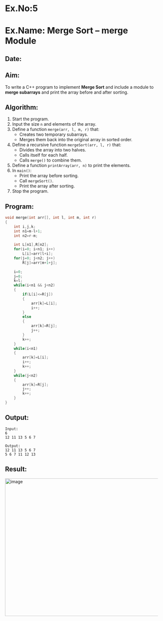 # Ex.No:5  
# Ex.Name: Merge Sort – merge Module  

## Date:  

## Aim:  
To write a C++ program to implement **Merge Sort** and include a module to **merge subarrays** and print the array before and after sorting.  

## Algorithm:  
1. Start the program.  
2. Input the size `n` and elements of the array.  
3. Define a function `merge(arr, l, m, r)` that:  
   - Creates two temporary subarrays.  
   - Merges them back into the original array in sorted order.  
4. Define a recursive function `mergeSort(arr, l, r)` that:  
   - Divides the array into two halves.  
   - Calls itself for each half.  
   - Calls `merge()` to combine them.  
5. Define a function `printArray(arr, n)` to print the elements.  
6. In `main()`:  
   - Print the array before sorting.  
   - Call `mergeSort()`.  
   - Print the array after sorting.  
7. Stop the program.  

## Program:
```cpp
void merge(int arr[], int l, int m, int r)
{
    int i,j,k;
    int n1=m-l+1;
    int n2=r-m;
    
    int L[n1],R[n2];
    for(i=0; i<n1; i++)
        L[i]=arr[l+i];
    for(j=0; j<n2; j++)
        R[j]=arr[m+1+j];
    
    i=0;
    j=0;
    k=l;
    while(i<n1 && j<n2)
    {
        if(L[i]<=R[j])
        {
            arr[k]=L[i];
            i++;
        }
        else
        {
            arr[k]=R[j];
            j++;
        }
        k++;
    }
    while(i<n1)
    {
        arr[k]=L[i];
        i++;
        k++;
    }
    while(j<n2)
    {
        arr[k]=R[j];
        j++;
        k++;
    }
}
```
## Output:
```
Input:
6
12 11 13 5 6 7

Output:
12 11 13 5 6 7
5 6 7 11 12 13
```
## Result:
<img width="873" height="454" alt="image" src="https://github.com/user-attachments/assets/70fd1c12-b20b-46e3-8e73-b433f30666c3" />


